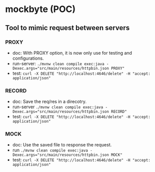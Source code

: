 # mockbyte (POC)
## Tool to mimic request between servers

###  PROXY
- doc: With PROXY option, it is now only use for testing and configurations.
- run-server: `./mvnw clean compile exec:java -Dexec.args="src/main/resources/httpbin.json PROXY"`
- test: `curl -X DELETE "http://localhost:4646/delete" -H "accept: application/json"`

### RECORD
- doc: Save the req/res in a direcotry.
- run-server `./mvnw clean compile exec:java -Dexec.args="src/main/resources/httpbin.json RECORD"`
- test: `curl -X DELETE "http://localhost:4646/delete" -H "accept: application/json"`

### MOCK
- doc: Use the saved file to response the request.
- run `./mvnw clean compile exec:java -Dexec.args="src/main/resources/httpbin.json MOCK"`
- test: `curl -X DELETE "http://localhost:4646/delete" -H "accept: application/json"`
